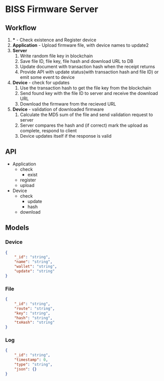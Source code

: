 # BISS Firmware Server

## Workflow
1. **\*** - Check existence and Register device
2. **Application** - Upload firmware file, with device names to update2
3. **Server**
   1. Write random file key in blockchain
   2. Save file ID, file key, file hash and download URL to DB
   3. Update document with transaction hash when the receipt returns
   4. Provide API with update status(with transaction hash and file ID) or emit some event to device
4. **Device** - check for updates
   1. Use the transaction hash to get the file key from the blockchain
   2. Send found key with the file ID to server and receive the download URL
   3. Download the firmware from the recieved URL
5. **Device** - validation of downloaded firmware
   1. Calculate the MD5 sum of the file and send validation request to server
   2. Server compares the hash and (if correct) mark the upload as complete, respond to client
   3. Device updates itself if the response is valid

## API
- Application
  - check
    - exist
  - register 
  - upload
- Device
  - check
    - update
    - hash
  - download

## Models

### Device
```json
{
    "_id": "string",
    "name": "string",
    "wallet": "string",
    "update": "string"
}
```

### File
```json
{
    "_id": "string",
    "route": "string",
    "key": "string",
    "hash": "string",
    "txHash": "string"
}
```

### Log
```json
{
    "_id": "string",
    "timestamp": 0,
    "type": "string",
    "json": {}
}
```
